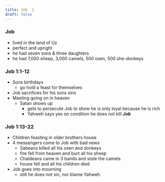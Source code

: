 ```yaml
---
title: Job  1
draft: false
---
```


### Job
- lived in the land of Uz
- perfect and upright
- he had seven sons & three daughters
- he had 7,000 sheep, 3,000 camels, 500 oxen, 500 she-donkeys

### Job 1:1-12
- Sons birthdays
    - go hold a feast for themselves
- Job sacrifices for his sons sins
- Meeting going on in heaven
    - Satan shows up
        - gets to persecute Job to show he is only loyal because he is rich
        - Yahweh says yes on condition he does not kill ***Job***

### Job 1:13-22
- Children feasting in older brothers house
- 4 messengers come to Job with bad news
    - Sabeans killed all his oxen and donkeys
    - fire fell from heaven and burt all his sheep
    - Chaldeans came in 3 bands and stole the camels
    - house fell and all his children died
- Job goes into mourning
    - still he does not sin, nor blame Yahweh
